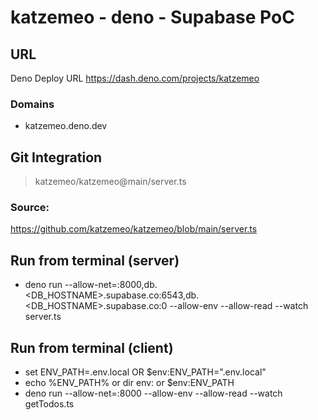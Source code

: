 # katzemeo - deno - Supabase PoC

## URL
Deno Deploy URL https://dash.deno.com/projects/katzemeo

### Domains
- katzemeo.deno.dev

## Git Integration
> katzemeo/katzemeo@main/server.ts

### Source:
https://github.com/katzemeo/katzemeo/blob/main/server.ts

## Run from terminal (server)
- deno run --allow-net=:8000,db.<DB_HOSTNAME>.supabase.co:6543,db.<DB_HOSTNAME>.supabase.co:0 --allow-env --allow-read --watch server.ts

## Run from terminal (client)
- set ENV_PATH=.env.local OR $env:ENV_PATH=".env.local"
- echo %ENV_PATH% or dir env: or $env:ENV_PATH
- deno run --allow-net=:8000 --allow-env --allow-read --watch getTodos.ts